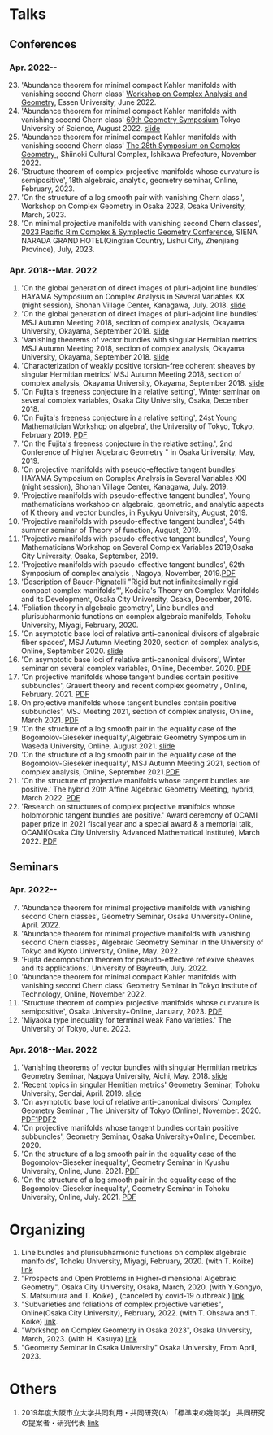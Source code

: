 
# **Talks**

## **Conferences**

### **Apr. 2022--**
23. 'Abundance theorem for minimal compact Kahler manifolds with vanishing second Chern class' [Workshop on Complex Analysis and Geometry](https://grauert-tubes-2022.esaga.net), Essen University, June 2022.
24. 'Abundance theorem for minimal compact Kahler manifolds with vanishing second Chern class' [69th Geometry Symposium](https://www.mathsoc.jp/~geometry/symp_schedule/geometry_symposium_2022.html) Tokyo University of Science, August 2022.  [slide](https://masataka123.github.io/blog3/pdf/2022_08_31_Geometry_Symp_2022_slide.pdf)
25. 'Abundance theorem for minimal compact Kahler manifolds with vanishing second Chern class' [The 28th Symposium on Complex Geometry ](https://u-lab.my-pharm.ac.jp/~noda/cnf/kanazawa28e.html), Shiinoki Cultural Complex, Ishikawa Prefecture, November 2022.
26. 'Structure theorem of complex projective manifolds whose curvature is semipositive', 18th algebraic, analytic, geometry seminar, Online, February, 2023.
27. 'On the structure of a log smooth pair with vanishing Chern class.', Workshop on Complex Geometry in Osaka 2023, Osaka University, March, 2023. 
28. 'On minimal projective manifolds with vanishing second Chern classes', [2023 Pacific Rim Complex & Symplectic Geometry Conference](https://2023prcsg.casconf.cn/page/1625378116333604865), SIENA NARADA GRAND HOTEL(Qingtian Country, Lishui City, Zhenjiang Province),  July, 2023. 

### **Apr. 2018--Mar. 2022**
1. 'On the global generation of direct images of pluri-adjoint line bundles' HAYAMA Symposium on Complex Analysis in Several Variables XX (night session), Shonan Village Center, Kanagawa, July. 2018. [slide](https://masataka123.github.io/blog3/pdf/2018_07_16.pdf)
2. 'On the global generation of direct images of pluri-adjoint line bundles' MSJ Autumn Meeting 2018, section of complex analysis, Okayama University, Okayama, September 2018. [slide](https://masataka123.github.io/blog3/pdf/2018_09_24_g.pdf)
3. 'Vanishing theorems of vector bundles with singular Hermitian metrics' MSJ Autumn Meeting 2018, section of complex analysis, Okayama University, Okayama, September 2018. [slide](https://masataka123.github.io/blog3/pdf/2018_09_24_vani.pdf)
4. 'Characterization of weakly positive torsion-free coherent sheaves by singular Hermitian metrics' MSJ Autumn Meeting 2018, section of complex analysis, Okayama University, Okayama, September 2018. [slide](https://masataka123.github.io/blog3/pdf/2018_09_24_weak.pdf)
5. 'On Fujita's freeness conjecture in a relative setting', Winter seminar on several complex variables, Osaka City University, Osaka, December 2018. 
6. 'On Fujita's freeness conjecture in a relative setting', 24st Young Mathematician Workshop on algebra', the University of Tokyo, Tokyo, February 2019. [PDF](https://masataka123.github.io/blog3/pdf/2019_02_18_hokoku.pdf)
7. 'On the Fujita's freeness conjecture in the relative setting.', 2nd Conference of Higher Algebraic Geometry " in Osaka University, May, 2019. 
8. 'On projective manifolds with pseudo-effective tangent bundles'  HAYAMA Symposium on Complex Analysis in Several Variables XXI (night session), Shonan Village Center, Kanagawa, July. 2019. 
9. 'Projective manifolds with pseudo-effective tangent bundles', Young mathematicians workshop on algebraic, geometric, and analytic aspects of K theory and vector bundles, in Ryukyu University, August, 2019. 
10. 'Projective manifolds with pseudo-effective tangent bundles', 54th summer seminar of Theory of function, August, 2019. 
11. 'Projective manifolds with pseudo-effective tangent bundles', Young Mathematicians Workshop on Several Complex Variables 2019,Osaka City University, Osaka, September, 2019. 
12. 'Projective manifolds with pseudo-effective tangent bundles', 62th Symposium of complex analysis , Nagoya, November, 2019.[PDF](https://masataka123.github.io/blog3/pdf/2019_11_02.pdf)
13. 'Description of Bauer-Pignatelli "Rigid but not infinitesimally rigid compact complex manifolds"', Kodaira's Theory on Complex Manifolds and its Development, Osaka City University, Osaka, December, 2019.
14. 'Foliation theory in algebraic geometry', Line bundles and plurisubharmonic functions on complex algebraic manifolds, Tohoku University, Miyagi, February, 2020.
15. 'On asymptotic base loci of relative anti-canonical divisors of algebraic fiber spaces', MSJ Autumn Meeting 2020, section of complex analysis, Online, September 2020. [slide](https://masataka123.github.io/blog3/pdf/2020_09_22.pdf)
16. 'On asymptotic base loci of relative anti-canonical divisors', Winter seminar on several complex variables, Online, December. 2020. [PDF](https://masataka123.github.io/blog3/pdf/2020_12_17.pdf)
17. 'On projective manifolds whose tangent bundles contain positive subbundles', Grauert theory and recent complex geometry , Online, February. 2021. [PDF](https://masataka123.github.io/blog3/pdf/2021_02_06.pdf)
18. On projective manifolds whose tangent bundles contain positive subbundles', MSJ Meeting 2021, section of complex analysis, Online, March 2021. [PDF](https://masataka123.github.io/blog3/pdf/2021_03_12.pdf)
19. 'On the structure of a log smooth pair in the equality case of the Bogomolov-Gieseker inequality',Algebraic Geometry Symposium in Waseda University, Online, August 2021. [slide](https://masataka123.github.io/blog3/pdf/2021_08_20.pdf) 
20. 'On the structure of a log smooth pair in the equality case of the Bogomolov-Gieseker inequality', MSJ Autumn Meeting 2021, section of complex analysis, Online, September 2021.[PDF](https://masataka123.github.io/blog3/pdf/2021_09_20.pdf)
21. 'On the structure of projective manifolds whose tangent bundles are positive.' The hybrid 20th Affine Algebraic Geometry Meeting, hybrid, March 2022. [PDF](https://masataka123.github.io/blog3/pdf/2022_03_02.pdf)
22. 'Research on structures of complex projective manifolds whose holomorphic tangent bundles are positive.' Award ceremony of OCAMI paper prize in 2021 fiscal year and a special award & a memorial talk, OCAMI(Osaka City University Advanced Mathematical Institute), March 2022. [PDF](https://masataka123.github.io/blog3/pdf/2022_03_16.pdf)



## **Seminars**

### **Apr. 2022--**
7. 'Abundance theorem for minimal projective manifolds with vanishing second Chern classes', Geometry Seminar, Osaka University+Online, April. 2022.
8. 'Abundance theorem for minimal projective manifolds with vanishing second Chern classes', Algebraic Geometry Seminar in the University of Tokyo and Kyoto University, Online, May. 2022.
9. 'Fujita decomposition theorem for pseudo-effective reflexive sheaves and its applications.' University of Bayreuth, July. 2022.
10. 'Abundance theorem for minimal compact Kahler manifolds with vanishing second Chern class'  Geometry Seminar in Tokyo Institute of Technology, Online, November 2022.
11. 'Structure theorem of complex projective manifolds whose curvature is semipositive', Osaka University+Online, January, 2023. [PDF](https://masataka123.github.io/blog3/pdf/2023_01_16.pdf)
12. 'Miyaoka type inequality for terminal weak Fano varieties.' The University of Tokyo, June. 2023. 

### **Apr. 2018--Mar. 2022**
1.  'Vanishing theorems of vector bundles with singular Hermitian metrics'  Geometry Seminar, Nagoya University, Aichi, May. 2018. [slide](https://masataka123.github.io/blog3/pdf/2018_05_29.pdf)
2. 'Recent topics in singular Hemitian metrics' Geometry Seminar, Tohoku University, Sendai, April. 2019. [slide](https://masataka123.github.io/blog3/pdf/2019_04_16.pdf)
3. 'On asymptotic base loci of relative anti-canonical divisors' Complex Geometry Seminar , The University of Tokyo (Online), November. 2020. [PDF1](https://masataka123.github.io/blog3/pdf/2020_11_30_1.pdf)[PDF2](https://masataka123.github.io/blog3/pdf/2020_11_30_2.pdf)
4. 'On projective manifolds whose tangent bundles contain positive subbundles', Geometry Seminar, Osaka University+Online, December. 2020.
5. 'On the structure of a log smooth pair in the equality case of the Bogomolov-Gieseker inequality', Geometry Seminar in Kyushu University, Online, June. 2021. [PDF](https://masataka123.github.io/blog3/pdf/2021_06_25.pdf)
6. 'On the structure of a log smooth pair in the equality case of the Bogomolov-Gieseker inequality', Geometry Seminar in Tohoku University, Online, July. 2021. [PDF](https://masataka123.github.io/blog3/pdf/2021_07_13.pdf)



# **Organizing**
1. Line bundles and plurisubharmonic functions on complex algebraic manifolds', Tohoku University, Miyagi, February, 2020. (with T. Koike) [link](https://tkoike.com/conf_2020/2020Febtouhoku.html)
2. ”Prospects and Open Problems in Higher-dimensional Algebraic Geometry", Osaka City University, Osaka, March, 2020. (with Y.Gongyo, S. Matsumura and T. Koike) , (canceled by covid-19 outbreak.) [link](http://ktakayuki.github.io/conf2019_2/phdagop.html)
3. "Subvarieties and foliations of complex projective varieties", Online(Osaka City University), February, 2022. (with T. Ohsawa and T. Koike) [link](https://tkoike.com/conf_2021/2022Feb.html). 
4. "Workshop on Complex Geometry in Osaka 2023", Osaka University, March, 2023. (with H. Kasuya) [link](https://sites.google.com/site/hisashikasuyamath/workshop-on-complex-geometry-in-osaka-2023?authuser=0)
5. "Geometry Seminar in Osaka University" Osaka University, From April, 2023.

# **Others**
1. 2019年度大阪市立大学共同利用・共同研究(A) 「標準束の幾何学」 共同研究の提案者・研究代表 [link](http://www.sci.osaka-cu.ac.jp/OCAMI/joint/joint-usage.html) 

